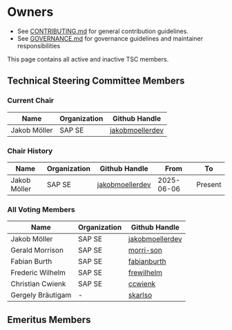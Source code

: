 # Owners

- See [CONTRIBUTING.md](https://github.com/open-component-model/.github/blob/main/CONTRIBUTING.md) for general contribution guidelines.
- See [GOVERNANCE.md](./GOVERNANCE.md) for governance guidelines and maintainer responsibilities

This page contains all active and inactive TSC members.

## Technical Steering Committee Members

### Current Chair

| Name         | Organization | Github Handle                                         |
|--------------|--------------|-------------------------------------------------------|
| Jakob Möller | SAP SE       | [jakobmoellerdev](https://github.com/jakobmoellerdev) |

### Chair History

| Name         | Organization | Github Handle                                         | From       | To      |
|--------------|--------------|-------------------------------------------------------|------------|---------|
| Jakob Möller | SAP SE       | [jakobmoellerdev](https://github.com/jakobmoellerdev) | 2025-06-06 | Present |

### All Voting Members

| Name              | Organization | Github Handle                                         |
|-------------------|--------------|-------------------------------------------------------|
| Jakob Möller      | SAP SE       | [jakobmoellerdev](https://github.com/jakobmoellerdev) |
| Gerald Morrison   | SAP SE       | [morri-son](https://github.com/morri-son)             |
| Fabian Burth      | SAP SE       | [fabianburth](https://github.com/fabianburth)         |
| Frederic Wilhelm  | SAP SE       | [frewilhelm](https://github.com/frewilhelm)           |
| Christian Cwienk  | SAP SE       | [ccwienk](https://github.com/ccwienk)                 |
| Gergely Bräutigam | -            | [skarlso](https://github.com/skarlso)                 |

## Emeritus Members
